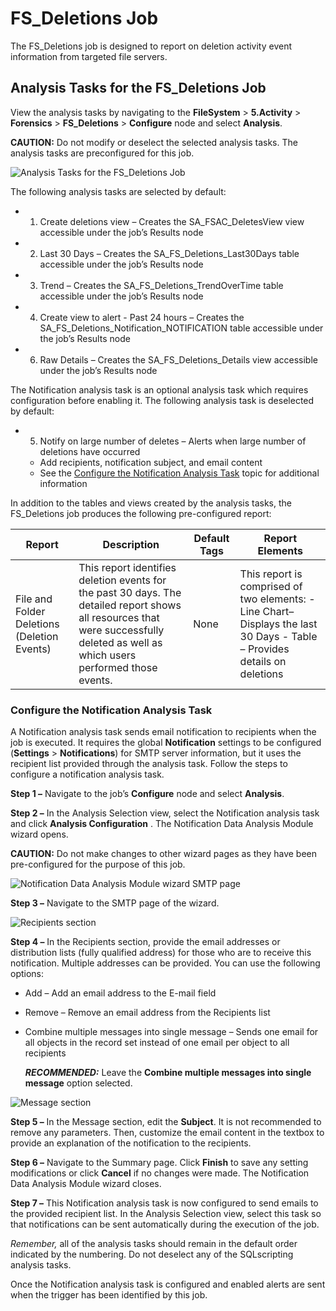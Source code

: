 # FS_Deletions Job

The FS_Deletions job is designed to report on deletion activity event information from targeted file
servers.

## Analysis Tasks for the FS_Deletions Job

View the analysis tasks by navigating to the **FileSystem** > **5.Activity** > **Forensics** >
**FS_Deletions** > **Configure** node and select **Analysis**.

**CAUTION:** Do not modify or deselect the selected analysis tasks. The analysis tasks are
preconfigured for this job.

![Analysis Tasks for the FS_Deletions Job](/img/product_docs/accessanalyzer/11.6/solutions/box/activity/forensics/deletionsanalysis.webp)

The following analysis tasks are selected by default:

-   1. Create deletions view – Creates the SA_FSAC_DeletesView view accessible under the job’s
       Results node
-   2. Last 30 Days – Creates the SA_FS_Deletions_Last30Days table accessible under the job’s
       Results node
-   3. Trend – Creates the SA_FS_Deletions_TrendOverTime table accessible under the job’s Results
       node
-   4. Create view to alert - Past 24 hours – Creates the SA_FS_Deletions_Notification_NOTIFICATION
       table accessible under the job’s Results node
-   6. Raw Details – Creates the SA_FS_Deletions_Details view accessible under the job’s Results
       node

The Notification analysis task is an optional analysis task which requires configuration before
enabling it. The following analysis task is deselected by default:

-   5. Notify on large number of deletes – Alerts when large number of deletions have occurred

    - Add recipients, notification subject, and email content
    - See the [Configure the Notification Analysis Task](#configure-the-notification-analysis-task)
      topic for additional information

In addition to the tables and views created by the analysis tasks, the FS_Deletions job produces the
following pre-configured report:

| Report                                      | Description                                                                                                                                                                        | Default Tags | Report Elements                                                                                                           |
| ------------------------------------------- | ---------------------------------------------------------------------------------------------------------------------------------------------------------------------------------- | ------------ | ------------------------------------------------------------------------------------------------------------------------- |
| File and Folder Deletions (Deletion Events) | This report identifies deletion events for the past 30 days. The detailed report shows all resources that were successfully deleted as well as which users performed those events. | None         | This report is comprised of two elements: - Line Chart– Displays the last 30 Days - Table – Provides details on deletions |

### Configure the Notification Analysis Task

A Notification analysis task sends email notification to recipients when the job is executed. It
requires the global **Notification** settings to be configured (**Settings** > **Notifications**)
for SMTP server information, but it uses the recipient list provided through the analysis task.
Follow the steps to configure a notification analysis task.

**Step 1 –** Navigate to the job’s **Configure** node and select **Analysis**.

**Step 2 –** In the Analysis Selection view, select the Notification analysis task and click
**Analysis Configuration** . The Notification Data Analysis Module wizard opens.

**CAUTION:** Do not make changes to other wizard pages as they have been pre-configured for the
purpose of this job.

![Notification Data Analysis Module wizard SMTP page](/img/product_docs/accessanalyzer/11.6/solutions/filesystem/activity/forensics/notificationsmtp.webp)

**Step 3 –** Navigate to the SMTP page of the wizard.

![Recipients section](/img/product_docs/accessanalyzer/11.6/solutions/filesystem/activity/forensics/notificationsmtprecipients.webp)

**Step 4 –** In the Recipients section, provide the email addresses or distribution lists (fully
qualified address) for those who are to receive this notification. Multiple addresses can be
provided. You can use the following options:

- Add – Add an email address to the E-mail field
- Remove – Remove an email address from the Recipients list
- Combine multiple messages into single message – Sends one email for all objects in the record set
  instead of one email per object to all recipients

    **_RECOMMENDED:_** Leave the **Combine multiple messages into single message** option selected.

![Message section](/img/product_docs/accessanalyzer/11.6/solutions/filesystem/activity/forensics/notificationsmtpmessage.webp)

**Step 5 –** In the Message section, edit the **Subject**. It is not recommended to remove any
parameters. Then, customize the email content in the textbox to provide an explanation of the
notification to the recipients.

**Step 6 –** Navigate to the Summary page. Click **Finish** to save any setting modifications or
click **Cancel** if no changes were made. The Notification Data Analysis Module wizard closes.

**Step 7 –** This Notification analysis task is now configured to send emails to the provided
recipient list. In the Analysis Selection view, select this task so that notifications can be sent
automatically during the execution of the job.

_Remember,_ all of the analysis tasks should remain in the default order indicated by the numbering.
Do not deselect any of the SQLscripting analysis tasks.

Once the Notification analysis task is configured and enabled alerts are sent when the trigger has
been identified by this job.
